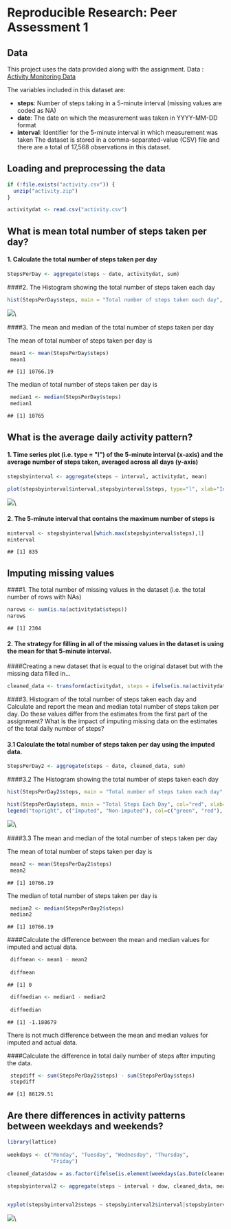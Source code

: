 # Reproducible Research: Peer Assessment 1


## Data
This project uses the data provided along with  the assignment.
 Data : [Activity Monitoring Data](https://d396qusza40orc.cloudfront.net/repdata%2Fdata%2Factivity.zip)

 The variables included in this dataset are:

 * **steps**: Number of steps taking in a 5-minute interval (missing values are coded as NA)
 * **date**: The date on which the measurement was taken in YYYY-MM-DD format
 * **interval**: Identifier for the 5-minute interval in which measurement was taken
 The dataset is stored in a comma-separated-value (CSV) file and there are a total of 17,568 observations in this dataset.


## Loading and preprocessing the data



```r
if (!file.exists("activity.csv")) {
  unzip("activity.zip")
}

activitydat <- read.csv("activity.csv")
```


## What is mean total number of steps taken per day?


#### 1. Calculate the total number of steps taken per day


```r
StepsPerDay <- aggregate(steps ~ date, activitydat, sum)
```


####2. The Histogram showing the total number of steps taken each day 

```r
hist(StepsPerDay$steps, main = "Total number of steps taken each day", xlab ="Number of steps", col = "green")
```

![](PA1_template_files/figure-html/unnamed-chunk-2-1.png)\


####3. The mean and median of the total number of steps taken per day

The mean of total number of steps taken per day is 


```r
 mean1 <- mean(StepsPerDay$steps)
 mean1
```

```
## [1] 10766.19
```

The median of total number of steps taken per day is 


```r
 median1 <- median(StepsPerDay$steps)
 median1
```

```
## [1] 10765
```

## What is the average daily activity pattern?

#### 1. Time series plot (i.e. type = "l") of the 5-minute interval (x-axis) and the average number of steps taken, averaged across all days (y-axis)



```r
stepsbyinterval <- aggregate(steps ~ interval, activitydat, mean)
```


```r
plot(stepsbyinterval$interval,stepsbyinterval$steps, type="l", xlab="Interval", ylab="Number of Steps",main="Average Number of Steps per Day by Interval")
```

![](PA1_template_files/figure-html/unnamed-chunk-4-1.png)\




#### 2. The 5-minute interval that contains the maximum number of steps is



```r
minterval <- stepsbyinterval[which.max(stepsbyinterval$steps),1]
minterval
```

```
## [1] 835
```


## Imputing missing values

                                              
####1. The total number of missing values in the dataset (i.e. the total number of rows with NAs)

```r
narows <- sum(is.na(activitydat$steps))
narows
```

```
## [1] 2304
```


              
#### 2. The strategy for filling in all of the missing values in the dataset is using the  mean for that 5-minute interval.

####Creating a new dataset that is equal to the original dataset but with the missing data filled in...


```r
cleaned_data <- transform(activitydat, steps = ifelse(is.na(activitydat$steps), stepsbyinterval$steps[match(activitydat$interval, stepsbyinterval$interval)], activitydat$steps))
```

                                                                                                  
                     
                     
####3. Histogram of the total number of steps taken each day and Calculate and report the mean and median total number of steps taken per day. Do these values differ from the estimates from the first part of the assignment? What is the impact of imputing missing data on the estimates of the total daily number of steps?


#### 3.1 Calculate the total number of steps taken per day using the imputed data.


```r
StepsPerDay2 <- aggregate(steps ~ date, cleaned_data, sum)
```



####3.2 The Histogram showing the total number of steps taken each day 

```r
hist(StepsPerDay2$steps, main = "Total number of steps taken each day", xlab ="Number of steps", col = "green")

hist(StepsPerDay$steps, main = "Total Steps Each Day", col="red", xlab="Number of Steps", add=T)
legend("topright", c("Imputed", "Non-imputed"), col=c("green", "red"), lwd=10)
```

![](PA1_template_files/figure-html/unnamed-chunk-9-1.png)\



####3.3 The mean and median of the total number of steps taken per day

The mean of total number of steps taken per day is 


```r
 mean2 <- mean(StepsPerDay2$steps)
 mean2
```

```
## [1] 10766.19
```

The median of total number of steps taken per day is 


```r
 median2 <- median(StepsPerDay2$steps)
 median2
```

```
## [1] 10766.19
```


####Calculate the difference between the mean and median values for imputed and actual data.

```r
 diffmean <- mean1 - mean2
 
 diffmean
```

```
## [1] 0
```

```r
 diffmedian <- median1 - median2
 
 diffmedian
```

```
## [1] -1.188679
```
 There is not much difference between the mean and median values for imputed and actual data.
 
 
####Calculate the difference in total daily number of steps after imputing the data.


```r
 stepdiff <- sum(StepsPerDay2$steps) - sum(StepsPerDay$steps)
 stepdiff
```

```
## [1] 86129.51
```


## Are there differences in activity patterns between weekdays and weekends?


```r
library(lattice)
 
weekdays <- c("Monday", "Tuesday", "Wednesday", "Thursday", 
              "Friday")
 
cleaned_data$dow = as.factor(ifelse(is.element(weekdays(as.Date(cleaned_data$date)),weekdays), "Weekday", "Weekend"))

stepsbyinterval2 <- aggregate(steps ~ interval + dow, cleaned_data, mean)


xyplot(stepsbyinterval2$steps ~ stepsbyinterval2$interval|stepsbyinterval2$dow, main="Average Steps per Day by Interval",xlab="Interval", ylab="Steps",layout=c(1,2), type="l")
```

![](PA1_template_files/figure-html/unnamed-chunk-12-1.png)\



